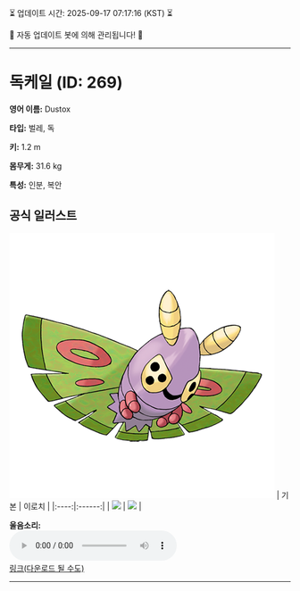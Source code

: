 
⏳ 업데이트 시간: 2025-09-17 07:17:16 (KST) ⏳

🤖 자동 업데이트 봇에 의해 관리됩니다! 🤖

---

# 독케일 (ID: 269)
**영어 이름:** Dustox

**타입:** 벌레, 독

**키:** 1.2 m

**몸무게:** 31.6 kg

**특성:** 인분, 복안

## 공식 일러스트
![](https://raw.githubusercontent.com/PokeAPI/sprites/master/sprites/pokemon/other/official-artwork/269.png)
| 기본 | 이로치 |
|:----:|:------:|
| <img src="http://play.pokemonshowdown.com/sprites/ani/dustox.gif" width="200"> | <img src="http://play.pokemonshowdown.com/sprites/ani-shiny/dustox.gif" width="200"> |

**울음소리:**<br><audio controls src="https://raw.githubusercontent.com/PokeAPI/cries/main/cries/pokemon/latest/269.ogg"></audio><br> [링크(다운로드 될 수도)](https://raw.githubusercontent.com/PokeAPI/cries/main/cries/pokemon/latest/269.ogg)


---
